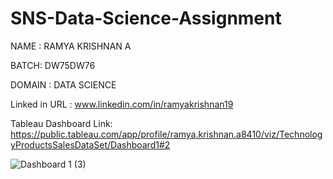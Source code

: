 # SNS-Data-Science-Assignment

NAME : RAMYA KRISHNAN A

BATCH: DW75DW76

DOMAIN : DATA SCIENCE

Linked in URL : www.linkedin.com/in/ramyakrishnan19

Tableau Dashboard Link: https://public.tableau.com/app/profile/ramya.krishnan.a8410/viz/TechnologyProductsSalesDataSet/Dashboard1#2


![Dashboard 1 (3)](https://github.com/user-attachments/assets/b9405bd8-1a5d-4eb8-83d9-041d83809b3f)
